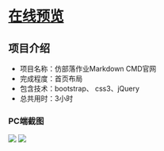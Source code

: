 # [在线预览](https://adymilk.github.io/Markdown-CMD/index.html)

## 项目介绍
- 项目名称：仿部落作业Markdown CMD官网 
- 完成程度：首页布局
- 包含技术：bootstrap、 css3、jQuery
- 总共用时：3小时

### PC端截图
![](http://oe3vwrk94.bkt.clouddn.com/markdown1.png)
![](http://oe3vwrk94.bkt.clouddn.com/markdown2.png)
